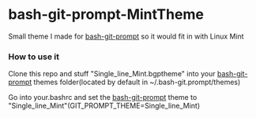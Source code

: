 # bash-git-prompt-MintTheme
Small theme I made for [bash-git-prompt](https://github.com/magicmonty/bash-git-prompt) so it would fit in with Linux Mint
### How to use it
Clone this repo and stuff "Single_line_Mint.bgptheme" into your [bash-git-prompt](https://github.com/magicmonty/bash-git-prompt) themes folder(located by default in ~/.bash-git.prompt/themes)

Go into your.bashrc and set the [bash-git-prompt](https://github.com/magicmonty/bash-git-prompt) theme to "Single_line_Mint"(GIT_PROMPT_THEME=Single_line_Mint)
